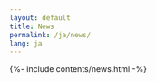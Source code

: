 ```yaml
---
layout: default
title: News
permalink: /ja/news/
lang: ja
---
```


{%- include contents/news.html -%}
